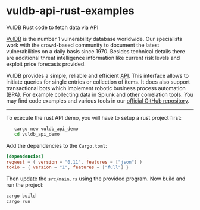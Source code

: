 # vuldb-api-rust-examples
VulDB Rust code to fetch data via API

<a href="https://vuldb.com/">VulDB</a> is the number 1 vulnerability database worldwide. Our specialists work with the crowd-based community to document the latest vulnerabilities on a daily basis since 1970. Besides technical details there are additional threat intelligence information like current risk levels and exploit price forecasts provided.

VulDB provides a simple, reliable and efficient <a href="https://vuldb.com/?kb.api">API</a>. This interface allows to initiate queries for single entries or collection of items. It does also support transactional bots which implement robotic business process automation (BPA). For example collecting data in Splunk and other correlation tools. You may find code examples and various tools in our <a href="https://github.com/vuldb">official GitHub repository</a>.

---
To execute the rust API demo, you will have to setup a rust project first: 
```bash
   cargo new vuldb_api_demo
   cd vuldb_api_demo
```
Add the dependencies to the `Cargo.toml`:
```toml
[dependencies]
reqwest = { version = "0.11", features = ["json"] }
tokio = { version = "1", features = ["full"] }
```
Then update the `src/main.rs` using the provided program.
Now build and run the project: 
```bash
cargo build
cargo run
```
